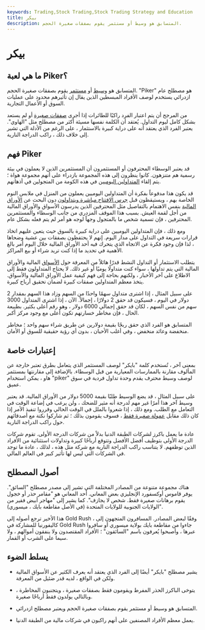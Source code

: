 ```yaml
---
keywords: Trading,Stock Trading,Stock Trading Strategy and Education
title: بيكر
description: المتسابق هو وسيط أو مستثمر يقوم بصفقات صغيرة الحجم.
---
```


# بيكر
## ما هي لعبة Piker؟

المتسابق هو [وسيط](/broker) أو [مستثمر](/investor) يقوم بصفقات صغيرة الحجم. "Piker" هو مصطلح عام ازدرائي يستخدم لوصف الأفراد المبسطين الذين يقال إن تأثيرهم محدود على عمليات السوق أو الأعمال التجارية.

من المرجح أن يتم اعتبار الفرد راكبًا للطائرات إذا أجرى [صفقات صغيرة](/trade) أو لم يستعد بشكل كامل ليوم التداول. يُعتقد أن الكلمة نفسها مسيئة أكثر من مصطلح مثل "الهاوي". يعتبر الفرد الذي يعتقد أنه على دراية كبيرة بالاستثمار ، على الرغم من الأدلة التي تشير إلى خلاف ذلك ، راكب الدراجة النارية.

## فهم Piker

قد يعتبر الوسطاء المحترفون أو المستثمرون أن المستثمرين الذين لا يعملون في بيئة رسمية هم متنزهون. كانوا ينظرون إلى هذه المجموعة بازدراء على أنهم مجموعة هواة ؛ يتم إلقاء [المتداولين اليوميين](/daytrader) في هذه الكومة من المتجولين في أذهانهم.

قد يكون هذا مدفوعاً بفكرة أن المتداولين اليوميين يعملون من المنزل في ملابس النوم الخاصة بهم ، ويستيقظون قبل [جرس الافتتاح مباشرة ويتداولون](/openingbell) دون البحث عن [الأوراق المالية](/security) بنفس الاهتمام بالتفاصيل مثل المحترفين الذين يدرسون الأسواق والأوراق المالية من أجل لقمة العيش. بسبب هذا الموقف المزدري من جانب الوسطاء والمستثمرين المحترفين ، فإن تسمية شخص ما بالمتجول وجهاً لوجه هو أمر لم يتم فعله بشكل عام.

ومع ذلك ، فإن المتداولين اليوميين على دراية كبيرة بالسوق حيث يتعين عليهم اتخاذ قرارات سريعة في التداول على مدار اليوم. إنهم لا يحتفظون بصفقات بين عشية وضحاها ، لذا فإن وجود فكرة عن الاتجاه الذي يتحرك فيه أحد الأوراق المالية خلال اليوم أمر بالغ الأهمية في تحديد ما إذا كنت تريد شراء أو بيع المراكز.

يتطلب الاستثمار أو التداول النشط قدرًا هائلاً من المعرفة حول [الأسواق](/financial-market) المالية والأوراق المالية التي يتم تداولها ، سواء كنت متداولًا يوميًا أو غير ذلك. لا يحتاج المتداولون فقط إلى الاطلاع على آخر الأخبار ، ولكنهم بحاجة إلى فهم كيفية عمل الأوراق المالية والأسواق. يتخذ معظم المتداولين صفقات كبيرة لضمان تحقيق أرباح كبيرة.

على سبيل المثال ، إذا اشترى متداول سهمًا واحدًا من السهم وزاد هذا السهم بمقدار 2 دولار في اليوم ، فسيكون قد حقق 2 دولارًا ، إجمالاً. الآن ، إذا اشترى المتداول 3000 سهم من نفس السهم ، لكان قد حقق إجمالي 6000 دولار ، وهو رقم أعلى بكثير. بطبيعة الحال ، فإن مخاطر خسارتهم تكون أعلى مع وجود مركز أكبر.

المتسابق هو الفرد الذي حقق ربحًا بقيمة دولارين عن طريق شراء سهم واحد ؛ مخاطر منخفضة وعائد منخفض ، وفي أغلب الأحيان ، بدون أي رؤية حقيقية للسوق أو الأمان.

## إعتبارات خاصة

بمعنى آخر ، تُستخدم كلمة "بايكر" لوصف المستثمر الذي يتعامل بطرق تعتبر خارجة عن المألوف مقارنة بالممارسات المعيارية من قبل الوسطاء. بالإضافة إلى مقارنتها بمستثمر هاو ، يمكن استخدام "piker" لوصف وسيط محترف يقدم وحدة تداول فردية في سوق عميق.

على سبيل المثال ، قد يضع الوسيط طلبًا بقيمة 5000 دولار من الأوراق المالية. قد يعتبر وسيط آخر هذا أمرًا غير مهم لدرجة أنه مثير للضحك ، ولن يرغب في إضاعة الوقت في التعامل مع الطلب. ومع ذلك ، إذا شعروا بالملل في الوقت الحالي وقرروا تنفيذ الأمر إذا كان ذلك مقابل [عمولة صغيرة فقط](/commission) ، فسوف يقومون بذلك ؛ ثم شاركوا نكتة مع أصدقائهم حول راكب الدراجة النارية.

عادة ما يعمل باكرز لشركات الطبقة الدنيا بدلاً من شركات الدرجة الأولى. تقوم شركات الدرجة الأولى بتوظيف أفضل الأفضل وتتوقع أرباحًا كبيرة وتداولات استثنائية من الأفراد الذين توظفهم. لا يتناسب راكب الدراجة النارية مع شركة مثل هذه ، لذلك ، عادة ما توجد في الشركات التي ليس لها تأثير كبير في العالم المالي.

## أصول المصطلح

هناك مجموعة متنوعة من المصادر المختلفة التي تشير إلى مصدر مصطلح "السائق". يوفر قاموس أوكسفورد الإنجليزي بعض المعاني. أحد المعاني هو "مقامر حذر أو خجول يقوم برهانات صغيرة فقط. شخص لا يجازف". كما يشير إلى "مهاجر أبيض فقير من الولايات الجنوبية للولايات المتحدة (في الأصل مقاطعة بايك ، ميسوري)".

هذا الأخير ترجع أصوله إلى Gold Rush ، وفقًا لبعض المصادر. المسافرون المتجهون إلى كاليفورنيا للمشاركة في Gold Rush جاءوا من مقاطعة بايك بولاية ميسوري أو سافروا عبرها ، وأصبحوا يُعرفون باسم "السائقون" ؛ الأفراد المقتصدون ولا ينفقون أموالهم ، ولا سيما على الشرب أو القمار.

## يسلط الضوء

- يشير مصطلح "بايكر" أيضًا إلى الفرد الذي يعتقد أنه يعرف الكثير عن الأسواق المالية ولكن في الواقع ، لديه قدر ضئيل من المعرفة.

- يتوخى الباكرز الحذر المفرط ويقومون فقط بصفقات صغيرة ، ويتجنبون المخاطرة ، وبالتالي يولدون فقط أرباحًا صغيرة.

- المتسابق هو وسيط أو مستثمر يقوم بصفقات صغيرة الحجم ويعتبر مصطلح ازدرائي.

- يعمل معظم الأفراد المصنفين على أنهم راكبون في شركات مالية من الطبقة الدنيا.

